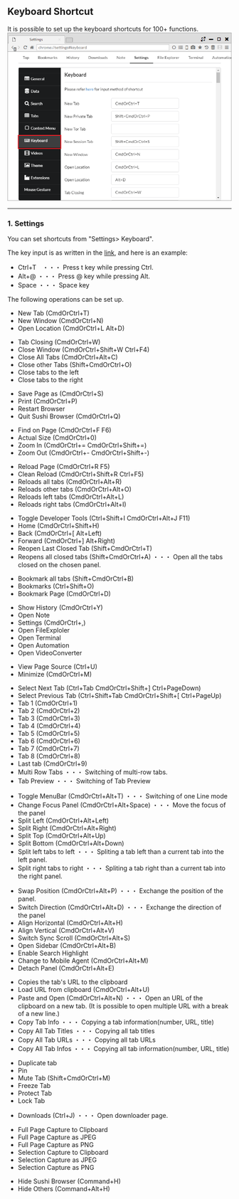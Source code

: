 ## Keyboard Shortcut

It is possible to set up the keyboard shortcuts for 100+ functions.
![keyboard](img/keyboard.png)

*********

### 1. Settings
You can set shortcuts from "Settings> Keyboard".

The key input is as written in the [link](https://github.com/electron/electron/blob/master/docs/api/accelerator.md),
and here is an example:

- Ctrl+T　・・・ Press t key while pressing Ctrl.
- Alt+@ ・・・ Press @ key while pressing Alt.
- Space ・・・ Space key


The following operations can be set up.

 - New Tab (CmdOrCtrl+T)
 - New Window (CmdOrCtrl+N)
 - Open Location (CmdOrCtrl+L Alt+D)
 
<span/>

 - Tab Closing (CmdOrCtrl+W)
 - Close Window (CmdOrCtrl+Shift+W Ctrl+F4)
 - Close All Tabs (CmdOrCtrl+Alt+C)
 - Close other Tabs (Shift+CmdOrCtrl+O)
 - Close tabs to the left
 - Close tabs to the right
 
<span/>

 - Save Page as (CmdOrCtrl+S)
 - Print (CmdOrCtrl+P)
 - Restart Browser
 - Quit Sushi Browser (CmdOrCtrl+Q)
 
 
<span/>

 - Find on Page (CmdOrCtrl+F F6)
 - Actual Size (CmdOrCtrl+0)
 - Zoom In (CmdOrCtrl+= CmdOrCtrl+Shift+=)
 - Zoom Out (CmdOrCtrl+- CmdOrCtrl+Shift+-)
 
<span/>

 - Reload Page (CmdOrCtrl+R F5)
 - Clean Reload (CmdOrCtrl+Shift+R Ctrl+F5)
 - Reloads all tabs (CmdOrCtrl+Alt+R)
 - Reloads other tabs (CmdOrCtrl+Alt+O)
 - Reloads left tabs (CmdOrCtrl+Alt+L)
 - Reloads right tabs (CmdOrCtrl+Alt+I)
  
<span/>

 - Toggle Developer Tools (Ctrl+Shift+I CmdOrCtrl+Alt+J F11)
 - Home (CmdOrCtrl+Shift+H)
 - Back (CmdOrCtrl+[ Alt+Left)
 - Forward (CmdOrCtrl+] Alt+Right)
 - Reopen Last Closed Tab (Shift+CmdOrCtrl+T)
 - Reopens all closed tabs (Shift+CmdOrCtrl+A) ・・・ Open all the tabs closed on the chosen panel.
 
<span/>

 - Bookmark all tabs (Shift+CmdOrCtrl+B)
 - Bookmarks (Ctrl+Shift+O)
 - Bookmark Page (CmdOrCtrl+D)
 
<span/>

 - Show History (CmdOrCtrl+Y)
 - Open Note
 - Settings (CmdOrCtrl+,)
 - Open FileExploler
 - Open Terminal
 - Open Automation
 - Open VideoConverter
  
<span/>

 - View Page Source (Ctrl+U)
 - Minimize (CmdOrCtrl+M)
  
<span/>

 - Select Next Tab (Ctrl+Tab CmdOrCtrl+Shift+] Ctrl+PageDown)
 - Select Previous Tab (Ctrl+Shift+Tab CmdOrCtrl+Shift+[ Ctrl+PageUp)
 - Tab 1 (CmdOrCtrl+1)
 - Tab 2 (CmdOrCtrl+2)
 - Tab 3 (CmdOrCtrl+3)
 - Tab 4 (CmdOrCtrl+4)
 - Tab 5 (CmdOrCtrl+5)
 - Tab 6 (CmdOrCtrl+6)
 - Tab 7 (CmdOrCtrl+7)
 - Tab 8 (CmdOrCtrl+8)
 - Last tab (CmdOrCtrl+9)
 - Multi Row Tabs ・・・ Switching of multi-row tabs.
 - Tab Preview ・・・ Switching of Tab Preview
  
<span/>

 - Toggle MenuBar (CmdOrCtrl+Alt+T) ・・・ Switching of one Line mode
 - Change Focus Panel (CmdOrCtrl+Alt+Space) ・・・ Move the focus of the panel
 - Split Left (CmdOrCtrl+Alt+Left)
 - Split Right (CmdOrCtrl+Alt+Right)
 - Split Top (CmdOrCtrl+Alt+Up)
 - Split Bottom (CmdOrCtrl+Alt+Down)
 - Split left tabs to left ・・・ Spliting a tab left than a current tab into the left panel.
 - Split right tabs to right ・・・ Spliting a tab right than a current tab into the right panel.
  
<span/>

 - Swap Position (CmdOrCtrl+Alt+P) ・・・ Exchange the position of the panel.
 - Switch Direction (CmdOrCtrl+Alt+D) ・・・ Exchange the direction of the panel
 - Align Horizontal (CmdOrCtrl+Alt+H)
 - Align Vertical (CmdOrCtrl+Alt+V)
 - Switch Sync Scroll (CmdOrCtrl+Alt+S) 
 - Open Sidebar (CmdOrCtrl+Alt+B)
 - Enable Search Highlight
 - Change to Mobile Agent (CmdOrCtrl+Alt+M) 
 - Detach Panel (CmdOrCtrl+Alt+E)
  
<span/>

 - Copies the tab's URL to the clipboard
 - Load URL from clipboard (CmdOrCtrl+Alt+U)
 - Paste and Open (CmdOrCtrl+Alt+N) ・・・ Open an URL of the clipboard on a new tab. (It is possible to open multiple URL with a break of a new line.)
 - Copy Tab Info ・・・ Copying a tab information(number, URL, title)
 - Copy All Tab Titles ・・・ Copying all tab titles
 - Copy All Tab URLs ・・・ Copying all tab URLs
 - Copy All Tab Infos  ・・・ Copying all tab information(number, URL, title)
  
<span/>

 - Duplicate tab
 - Pin
 - Mute Tab (Shift+CmdOrCtrl+M)
 - Freeze Tab
 - Protect Tab
 - Lock Tab 
 
<span/>
 
 - Downloads (Ctrl+J) ・・・ Open downloader page.
  
<span/>

 - Full Page Capture to Clipboard
 - Full Page Capture as JPEG
 - Full Page Capture as PNG
 - Selection Capture to Clipboard
 - Selection Capture as JPEG
 - Selection Capture as PNG
  
<span/>
 
 - Hide Sushi Browser (Command+H)
 - Hide Others (Command+Alt+H)
